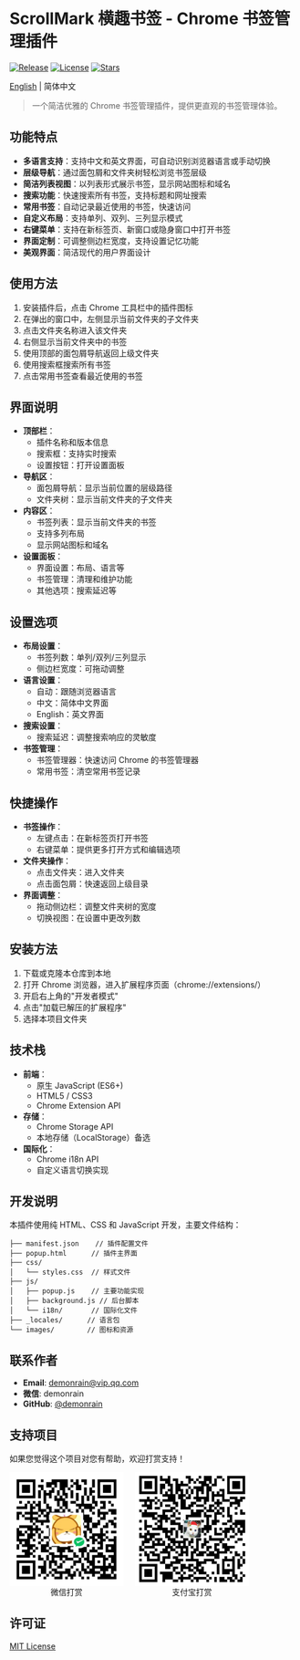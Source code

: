 # ScrollMark 横趣书签 - Chrome 书签管理插件

[![Release](https://img.shields.io/github/v/release/demonrain/ScrollMark)](https://github.com/demonrain/ScrollMark/releases)
[![License](https://img.shields.io/github/license/demonrain/ScrollMark)](https://github.com/demonrain/ScrollMark/blob/main/LICENSE)
[![Stars](https://img.shields.io/github/stars/demonrain/ScrollMark)](https://github.com/demonrain/ScrollMark/stargazers)

[English](./README_EN.md) | 简体中文

> 一个简洁优雅的 Chrome 书签管理插件，提供更直观的书签管理体验。

## 功能特点

- **多语言支持**：支持中文和英文界面，可自动识别浏览器语言或手动切换
- **层级导航**：通过面包屑和文件夹树轻松浏览书签层级
- **简洁列表视图**：以列表形式展示书签，显示网站图标和域名
- **搜索功能**：快速搜索所有书签，支持标题和网址搜索
- **常用书签**：自动记录最近使用的书签，快速访问
- **自定义布局**：支持单列、双列、三列显示模式
- **右键菜单**：支持在新标签页、新窗口或隐身窗口中打开书签
- **界面定制**：可调整侧边栏宽度，支持设置记忆功能
- **美观界面**：简洁现代的用户界面设计

## 使用方法

1. 安装插件后，点击 Chrome 工具栏中的插件图标
2. 在弹出的窗口中，左侧显示当前文件夹的子文件夹
3. 点击文件夹名称进入该文件夹
4. 右侧显示当前文件夹中的书签
5. 使用顶部的面包屑导航返回上级文件夹
6. 使用搜索框搜索所有书签
7. 点击常用书签查看最近使用的书签

## 界面说明

- **顶部栏**：
  - 插件名称和版本信息
  - 搜索框：支持实时搜索
  - 设置按钮：打开设置面板
- **导航区**：
  - 面包屑导航：显示当前位置的层级路径
  - 文件夹树：显示当前文件夹的子文件夹
- **内容区**：
  - 书签列表：显示当前文件夹的书签
  - 支持多列布局
  - 显示网站图标和域名
- **设置面板**：
  - 界面设置：布局、语言等
  - 书签管理：清理和维护功能
  - 其他选项：搜索延迟等

## 设置选项

- **布局设置**：
  - 书签列数：单列/双列/三列显示
  - 侧边栏宽度：可拖动调整
- **语言设置**：
  - 自动：跟随浏览器语言
  - 中文：简体中文界面
  - English：英文界面
- **搜索设置**：
  - 搜索延迟：调整搜索响应的灵敏度
- **书签管理**：
  - 书签管理器：快速访问 Chrome 的书签管理器
  - 常用书签：清空常用书签记录

## 快捷操作

- **书签操作**：
  - 左键点击：在新标签页打开书签
  - 右键菜单：提供更多打开方式和编辑选项
- **文件夹操作**：
  - 点击文件夹：进入文件夹
  - 点击面包屑：快速返回上级目录
- **界面调整**：
  - 拖动侧边栏：调整文件夹树的宽度
  - 切换视图：在设置中更改列数

## 安装方法

1. 下载或克隆本仓库到本地
2. 打开 Chrome 浏览器，进入扩展程序页面（chrome://extensions/）
3. 开启右上角的"开发者模式"
4. 点击"加载已解压的扩展程序"
5. 选择本项目文件夹

## 技术栈

- **前端**：
  - 原生 JavaScript (ES6+)
  - HTML5 / CSS3
  - Chrome Extension API
- **存储**：
  - Chrome Storage API
  - 本地存储（LocalStorage）备选
- **国际化**：
  - Chrome i18n API
  - 自定义语言切换实现

## 开发说明

本插件使用纯 HTML、CSS 和 JavaScript 开发，主要文件结构：

```
├── manifest.json    // 插件配置文件
├── popup.html      // 插件主界面
├── css/
│   └── styles.css  // 样式文件
├── js/
│   ├── popup.js    // 主要功能实现
│   ├── background.js // 后台脚本
│   └── i18n/       // 国际化文件
├── _locales/      // 语言包
└── images/        // 图标和资源
```

## 联系作者

- **Email**: demonrain@vip.qq.com
- **微信**: demonrain
- **GitHub**: [@demonrain](https://github.com/demonrain)

## 支持项目

如果您觉得这个项目对您有帮助，欢迎打赏支持！

<div align="center" style="display: flex; flex-direction: row; align-items: center;">
  <div style="display: flex; flex-direction: column; align-items: center;">
    <img src="./images/wechat_pay.png" alt="微信打赏" width="200"/>
    <div>微信打赏</div>
  </div>
  <div style="display: flex; flex-direction: column; align-items: center; margin-left: 20px;">
    <img src="./images/alipay.png" alt="支付宝打赏" width="200"/>
    <div>支付宝打赏</div>
  </div>
</div>

## 许可证

[MIT License](./LICENSE)
